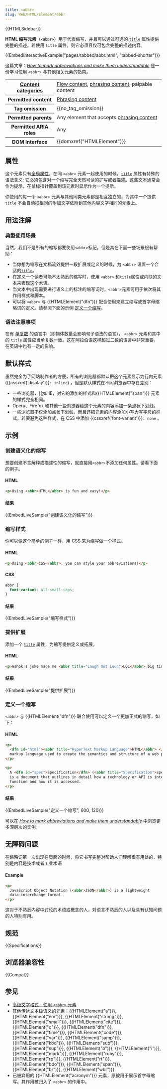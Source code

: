 ```yaml
---
title: <abbr>
slug: Web/HTML/Element/abbr
---
```


{{HTMLSidebar}}

**HTML 缩写元素**（**`<abbr>`**）用于代表缩写，并且可以通过可选的 [`title`](/zh-CN/docs/Web/HTML/Global_attributes#title) 属性提供完整的描述。若使用 `title` 属性，则它必须且仅可包含完整的描述内容。

{{EmbedInteractiveExample("pages/tabbed/abbr.html", "tabbed-shorter")}}

这篇文章：_[How to mark abbreviations and make them understandable](/zh-CN/Learn/HTML/Howto/Mark_abbreviations_and_make_them_understandable)_ 是一份学习使用 `<abbr>` 与其他相关元素的指南。

<table class="properties">
 <tbody>
  <tr>
   <th scope="row"><a href="/zh-CN/docs/HTML/Content_categories">Content categories</a></th>
   <td><a href="/zh-CN/docs/HTML/Content_categories#Flow_content">Flow content</a>, <a href="/zh-CN/docs/HTML/Content_categories#Phrasing_content">phrasing content</a>, palpable content</td>
  </tr>
  <tr>
   <th scope="row">Permitted content</th>
   <td><a href="/zh-CN/docs/HTML/Content_categories#Phrasing_content">Phrasing content</a></td>
  </tr>
  <tr>
   <th scope="row">Tag omission</th>
   <td>{{no_tag_omission}}</td>
  </tr>
  <tr>
   <th scope="row">Permitted parents</th>
   <td>Any element that accepts <a href="/zh-CN/docs/HTML/Content_categories#Phrasing_content">phrasing content</a></td>
  </tr>
  <tr>
   <th scope="row">Permitted ARIA roles</th>
   <td>Any</td>
  </tr>
  <tr>
   <th scope="row">DOM Interface</th>
   <td>{{domxref("HTMLElement")}}</td>
  </tr>
 </tbody>
</table>

## 属性

这个元素只有[全局属性](/zh-CN/docs/Web/HTML/Global_attributes)。在同 `<abbr>` 元素一起使用的时候，[`title`](/zh-CN/docs/Web/HTML/Global_attributes#title) 属性有特殊的语法含义; 它必须包含对一个缩写完全天然可读的扩写或者描述。这些文本通常会作为提示，在鼠标指针覆盖到该元素时显示作为一个提示。

你使用的每一个 `<abbr>` 元素与其他同类元素都是相互独立的，为其中一个提供 `title` 不会自动把相同的附加文字依附到其他内容文字相同的元素上。

## 用法注解

### 典型使用场景

当然，我们不是所有的缩写都要使用`<abbr>`标记。但是其在下面一些场景很有帮助：

- 当你想为缩写在文档流外提供一段扩展或定义的时候，为 `<abbr>` 设置一个合适的[`title`](/zh-CN/docs/Web/HTML/Global_attributes#title)。
- 在定义一个读者可能不太熟悉的缩写时，使用 `<abbr>` 和`title`属性或内联的文本来表现这个术语。
- 当文本中出现需要进行语义上的标注的缩写词时，`<abbr>`元素可用于依次将其作用样式和脚本。
- 可以将 `<abbr>` 与 {{HTMLElement("dfn")}} 配合使用来建立缩写或首字母缩略词的定义。请参阅下面的示例 [定义一个缩写](#定义一个缩写)。

### 语法注意事项

在有 [单复数](https://zh.wikipedia.org/wiki/单复数) 的语言中（即物体数量会影响句子语法的语言）， `<abbr>` 元素和其中的 `title` 属性应当单复数一致。这在阿拉伯语这样超过二数的语言中非常重要，在英语中也有一定的影响。

## 默认样式

虽然完全为了网站制作者的方便，所有的浏览器都默认把这个元素显示为行内元素 ({{cssxref('display')}}`: inline`) ，但是默认样式在不同浏览器中存在差别：

- 一些浏览器，比如 IE，对它的添加的样式和{{HTMLElement("span")}} 元素的样式完全相同。
- Opera、Firefox 和其他一些浏览器给这个元素的内容添加一条点状下划线。
- 一些浏览器不仅添加点状下划线，而且还把元素的内容添加小写大写字母的样式。若要避免这种样式，在 CSS 中添加 {{cssxref('font-variant')}}`: none` 。

## 示例

### 创建语义化的缩写

想要创建不含解释或描述性的缩写，就直接用`<abbr>`不添加任何属性。请看下面的例子。

#### HTML

```html
<p>Using <abbr>HTML</abbr> is fun and easy!</p>
```

#### 结果

{{EmbedLiveSample("创建语义化的缩写")}}

### 缩写样式

你可以像这个简单的例子一样，用 CSS 来为缩写做一个样式。

#### HTML

```html
<p>Using <abbr>CSS</abbr>, you can style your abbreviations!</p>
```

#### CSS

```css
abbr {
  font-variant: all-small-caps;
}
```

#### 结果

{{EmbedLiveSample("缩写样式")}}

### 提供扩展

添加一个 [`title`](/zh-CN/docs/Web/HTML/Global_attributes#title) 属性，为缩写提供定义或拓展。

#### HTML

```html
<p>Ashok's joke made me <abbr title="Laugh Out Loud">LOL</abbr> big time.</p>
```

#### 结果

{{EmbedLiveSample("提供扩展")}}

### 定义一个缩写

`<abbr>` 与 {{HTMLElement("dfn")}} 联合使用可以定义一个更加正式的缩写，如下：

#### HTML

```html
<p>
  <dfn id="html"><abbr title="HyperText Markup Language">HTML</abbr> </dfn> is a
  markup language used to create the semantics and structure of a web page.
</p>

<p>
  A <dfn id="spec">Specification</dfn> (<abbr title="Specification">spec</abbr>)
  is a document that outlines in detail how a technology or API is intended to
  function and how it is accessed.
</p>
```

#### 结果

{{EmbedLiveSample("定义一个缩写", 600, 120)}}

可以在 _[How to mark abbreviations and make them understandable](/zh-CN/docs/Learn/HTML/Introduction_to_HTML/Advanced_text_formatting#Abbreviations)_ 中浏览更多深层次的实例。

## 无障碍问题

在缩略词第一次出现在页面的时候，将它书写完整对帮助人们理解很有用处的，特别是内容是技术或者工业术语

#### Example

```html
<p>
  JavaScript Object Notation (<abbr>JSON</abbr>) is a lightweight
  data-interchange format.
</p>
```

这对于不熟悉内容中讨论的术语或概念的人，对语言不熟悉的人以及具有认知问题的人特别有用。

## 规范

{{Specifications}}

## 浏览器兼容性

{{Compat}}

## 参见

- [高级文字格式 - 使用 `<abbr>` 元素](/zh-CN/docs/learn/HTML/Introduction_to_HTML/Advanced_text_formatting#%E7%BC%A9%E7%95%A5%E8%AF%AD)
- 其他传达文本级语义的元素：{{HTMLElement("a")}}, {{HTMLElement("em")}}, {{HTMLElement("strong")}}, {{HTMLElement("small")}}, {{HTMLElement("cite")}}, {{HTMLElement("q")}}, {{HTMLElement("dfn")}}, {{HTMLElement("time")}}, {{HTMLElement("code")}}, {{HTMLElement("var")}}, {{HTMLElement("samp")}}, {{HTMLElement("kbd")}}, {{HTMLElement("sub")}}, {{HTMLElement("sup")}}, {{HTMLElement("b")}}, {{HTMLElement("i")}}, {{HTMLElement("mark")}}, {{HTMLElement("ruby")}}, {{HTMLElement("rp")}}, {{HTMLElement("rt")}}, {{HTMLElement("bdo")}}, {{HTMLElement("span")}}, {{HTMLElement("br")}}, {{HTMLElement("wbr")}}.
- 已被弃用的 {{HTMLElement("acronym")}} 元素，原被用于展示首字母缩写。其作用被归入了 `<abbr>` 的作用中。
